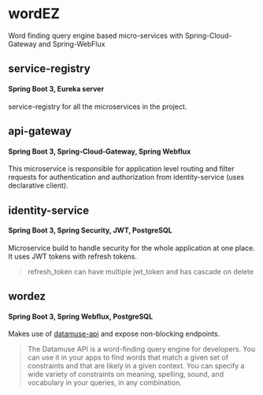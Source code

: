 # wordEZ
Word finding query engine based micro-services with Spring-Cloud-Gateway and Spring-WebFlux

## service-registry
#### Spring Boot 3, Eureka server
service-registry for all the microservices in the project.

## api-gateway
#### Spring Boot 3, Spring-Cloud-Gateway, Spring Webflux
This microservice is responsible for application level routing and filter requests for authentication and authorization from identity-service (uses declarative client).

## identity-service
#### Spring Boot 3, Spring Security, JWT, PostgreSQL
Microservice build to handle security for the whole application at one place.
It uses JWT tokens with refresh tokens.
> refresh_token can have multiple jwt_token and has cascade on delete

## wordez
#### Spring Boot 3, Spring Webflux, PostgreSQL
Makes use of [datamuse-api](https://www.datamuse.com/api/?word=hello) and expose non-blocking endpoints.
> The Datamuse API is a word-finding query engine for developers. You can use it in your apps to find words that match a given set of constraints and that are likely in a given context. You can specify a wide variety of constraints on meaning, spelling, sound, and vocabulary in your queries, in any combination.
